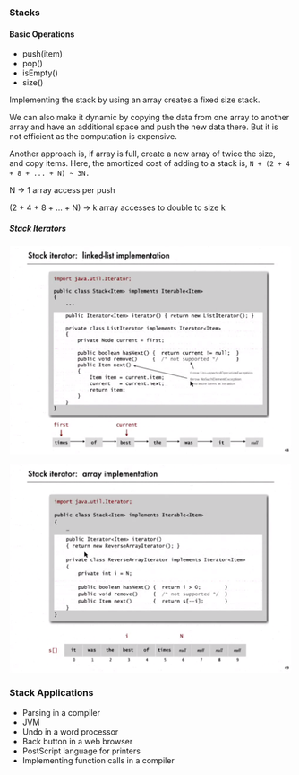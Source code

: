 ### Stacks

#### Basic Operations
- push(item)
- pop()
- isEmpty()
- size()


Implementing the stack by using an array creates a fixed size stack.

We can also make it dynamic by copying the data from one array to another array and have an additional space and push the new data there. But it is not efficient as the computation is expensive.

Another approach is, if array is full, create a new array of twice the size, and copy items.
Here, the amortized cost of adding to a stack is,
`N + (2 + 4 + 8 + ... + N) ~ 3N.`

N -> 1 array access per push

(2 + 4 + 8 + ... + N) -> k array accesses to double to size k


##### Stack Iterators

![Stack Iterator LinkedList Implementation](<Screenshot from 2023-10-25 07-05-00.png>)

![Stack Iterator Array Implementation](<Screenshot from 2023-10-25 07-07-02.png>)


### Stack Applications
- Parsing in a compiler
- JVM
- Undo in a word processor
- Back button in a web browser
- PostScript language for printers
- Implementing function calls in a compiler
